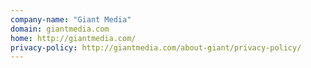 ```yaml
---
company-name: "Giant Media"
domain: giantmedia.com
home: http://giantmedia.com/
privacy-policy: http://giantmedia.com/about-giant/privacy-policy/
---
```




